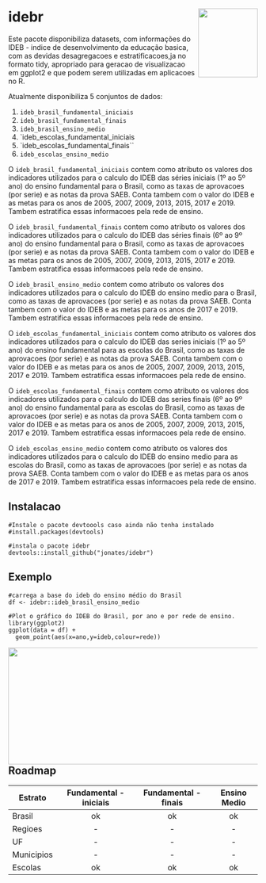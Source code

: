 # idebr <a href='https://curso-r.github.io/idebr'><img src="https://github.com/jonates/idebr/blob/main/idebr.png?raw=true" align="right" width="120.216" height="139"/></a>

Este pacote disponibiliza datasets, com informações do IDEB - indice de desenvolvimento da educação basica, com as devidas desagregacoes e estratificacoes,ja no formato tidy, apropriado para geracao de visualizacao em ggplot2 e que podem serem utilizadas em aplicacoes no R.

Atualmente disponibiliza 5 conjuntos de dados:

1.  `ideb_brasil_fundamental_iniciais`
1.  `ideb_brasil_fundamental_finais`
1.  `ideb_brasil_ensino_medio`
1.  `ideb_escolas_fundamental_iniciais
1.  `ideb_escolas_fundamental_finais``
1.  `ideb_escolas_ensino_medio`

O `ideb_brasil_fundamental_iniciais` contem como atributo os valores dos indicadores utilizados para o calculo do IDEB das séries iniciais (1º ao 5º ano) do ensino fundamental para o Brasil, como as taxas de aprovacoes (por serie) e as notas da prova SAEB. Conta tambem com o valor do IDEB e as metas para os anos de 2005, 2007, 2009, 2013, 2015, 2017 e 2019. Tambem estratifica essas informacoes pela rede de ensino.

O `ideb_brasil_fundamental_finais` contem como atributo os valores dos indicadores utilizados para o calculo do IDEB das séries finais (6º ao 9º ano) do ensino fundamental para o Brasil, como as taxas de aprovacoes (por serie) e as notas da prova SAEB. Conta tambem com o valor do IDEB e as metas para os anos de 2005, 2007, 2009, 2013, 2015, 2017 e 2019. Tambem estratifica essas informacoes pela rede de ensino.

O `ideb_brasil_ensino_medio` contem como atributo os valores dos indicadores utilizados para o calculo do IDEB do ensino medio para o Brasil, como as taxas de aprovacoes (por serie) e as notas da prova SAEB. Conta tambem com o valor do IDEB e as metas para os anos de 2017 e 2019. Tambem estratifica essas informacoes pela rede de ensino.

O `ideb_escolas_fundamental_iniciais` contem como atributo os valores dos indicadores utilizados para o calculo do IDEB das series iniciais (1º ao 5º ano) do ensino fundamental para as escolas do Brasil, como as taxas de aprovacoes (por serie) e as notas da prova SAEB. Conta tambem com o valor do IDEB e as metas para os anos de 2005, 2007, 2009, 2013, 2015, 2017 e 2019. Tambem estratifica essas informacoes pela rede de ensino.

O `ideb_escolas_fundamental_finais` contem como atributo os valores dos indicadores utilizados para o calculo do IDEB das series finais (6º ao 9º ano) do ensino fundamental para as escolas do Brasil, como as taxas de aprovacoes (por serie) e as notas da prova SAEB. Conta tambem com o valor do IDEB e as metas para os anos de 2005, 2007, 2009, 2013, 2015, 2017 e 2019. Tambem estratifica essas informacoes pela rede de ensino.

O `ideb_escolas_ensino_medio` contem como atributo os valores dos indicadores utilizados para o calculo do IDEB do ensino medio para as escolas do Brasil, como as taxas de aprovacoes (por serie) e as notas da prova SAEB. Conta tambem com o valor do IDEB e as metas para os anos de 2017 e 2019. Tambem estratifica essas informacoes pela rede de ensino.



## Instalacao

``` {.r}
#Instale o pacote devtoools caso ainda não tenha instalado
#install.packages(devtools)

#instala o pacote idebr
devtools::install_github("jonates/idebr")
```

## Exemplo

``` {.r}
#carrega a base do ideb do ensino médio do Brasil
df <- idebr::ideb_brasil_ensino_medio

#Plot o gráfico do IDEB do Brasil, por ano e por rede de ensino.
library(ggplot2)
ggplot(data = df) +
  geom_point(aes(x=ano,y=ideb,colour=rede))
```

<img src="https://raw.githubusercontent.com/jonates/idebr/main/diagrama_dispersao_Brasil_EM.png" align="left" width="563" height="236"/>


## Roadmap

Estrato    | Fundamental - iniciais | Fundamental - finais | Ensino Medio             |
---------- | :--------------------: | :------------------: | :----------:
Brasil     | ok | ok | ok
Regioes    | - | - | -
UF         | - | - | -
Municipios | - | - | -
Escolas    | ok | ok | ok

